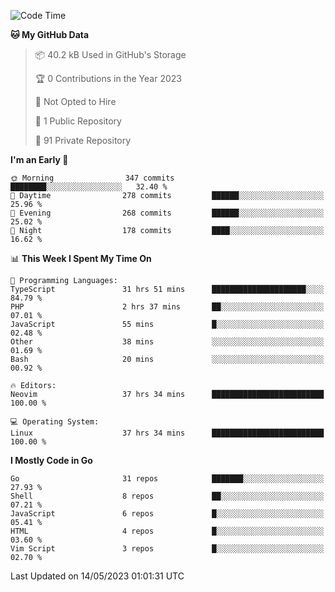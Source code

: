 
<!--START_SECTION:waka-->
![Code Time](http://img.shields.io/badge/Code%20Time-3%2C539%20hrs%2027%20mins-blue)

**🐱 My GitHub Data** 

> 📦 40.2 kB Used in GitHub's Storage 
 > 
> 🏆 0 Contributions in the Year 2023
 > 
> 🚫 Not Opted to Hire
 > 
> 📜 1 Public Repository 
 > 
> 🔑 91 Private Repository 
 > 
**I'm an Early 🐤** 

```text
🌞 Morning                347 commits         ████████░░░░░░░░░░░░░░░░░   32.40 % 
🌆 Daytime                278 commits         ██████░░░░░░░░░░░░░░░░░░░   25.96 % 
🌃 Evening                268 commits         ██████░░░░░░░░░░░░░░░░░░░   25.02 % 
🌙 Night                  178 commits         ████░░░░░░░░░░░░░░░░░░░░░   16.62 % 
```


📊 **This Week I Spent My Time On** 

```text
💬 Programming Languages: 
TypeScript               31 hrs 51 mins      █████████████████████░░░░   84.79 % 
PHP                      2 hrs 37 mins       ██░░░░░░░░░░░░░░░░░░░░░░░   07.01 % 
JavaScript               55 mins             █░░░░░░░░░░░░░░░░░░░░░░░░   02.48 % 
Other                    38 mins             ░░░░░░░░░░░░░░░░░░░░░░░░░   01.69 % 
Bash                     20 mins             ░░░░░░░░░░░░░░░░░░░░░░░░░   00.92 % 

🔥 Editors: 
Neovim                   37 hrs 34 mins      █████████████████████████   100.00 % 

💻 Operating System: 
Linux                    37 hrs 34 mins      █████████████████████████   100.00 % 
```

**I Mostly Code in Go** 

```text
Go                       31 repos            ███████░░░░░░░░░░░░░░░░░░   27.93 % 
Shell                    8 repos             ██░░░░░░░░░░░░░░░░░░░░░░░   07.21 % 
JavaScript               6 repos             █░░░░░░░░░░░░░░░░░░░░░░░░   05.41 % 
HTML                     4 repos             █░░░░░░░░░░░░░░░░░░░░░░░░   03.60 % 
Vim Script               3 repos             █░░░░░░░░░░░░░░░░░░░░░░░░   02.70 % 
```




 Last Updated on 14/05/2023 01:01:31 UTC
<!--END_SECTION:waka-->
